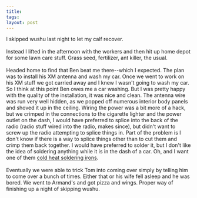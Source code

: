 ```yaml
---
title: 
tags: 
layout: post
---
```

I skipped wushu last night to let my calf recover.  <br /><br />Instead I lifted in the afternoon with the workers and then hit up home depot for some lawn care stuff.  Grass seed, fertilizer, ant killer, the usual.<br /><br />Headed home to find that Ben beat me there--which I expected.  The plan was to install his XM antenna and wash my car. Once we went to work on his XM stuff we got carried away and I knew I wasn't going to wash my car.  So I think at this point Ben owes me a car washing.  But I was pretty happy with the quality of the installation, it was nice and clean.  The antenna wire was run very well hidden, as we popped off numerous interior body panels and shoved it up in the ceiling. Wiring the power was a bit more of a hack, but we crimped in the connections to the cigarette lighter and the power outlet on the dash, I would have preferred to splice into the back of the radio (radio stuff wired into the radio, makes since), but didn't want to screw up the radio attempting to splice things in.  Part of the problem is I don't know if there is a way to splice things other than to cut them and crimp them back together.  I would have preferred to solder it, but I don't like the idea of soldering anything while it is in the dash of a car.  Oh, and I want one of them <a href=" https://www.asseenontvnetwork.com/vcc/coldheat/coldheat/115802/">cold heat soldering irons</a>.  <br /><br />Eventually we were able to trick Tom into coming over simply by telling him to come over a bunch of times.  Either that or his wife fell asleep and he was bored. We went to Armand's and got pizza and wings.  Proper way of finishing up a night of skipping wushu.
